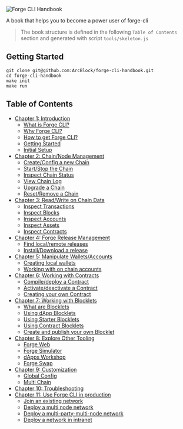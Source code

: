 ![Forge CLI Handbook](https://www.arcblock.io/.netlify/functions/badge/?text=Forge%20CLI%20Handbook)

A book that helps you to become a power user of forge-cli

> The book structure is defined in the following `Table of Contents` section and generated with script `tools/skeleton.js`

## Getting Started

```shell
git clone git@github.com:ArcBlock/forge-cli-handbook.git
cd forge-cli-handbook
make init
make run
```

## Table of Contents

- [Chapter 1: Introduction](./src/1-introduction)
  - [What is Forge CLI?](./src/1-introduction/what-is-forge-cli)
  - [Why Forge CLI?](./src/1-introduction/why-forge-cli)
  - [How to get Forge CLI?](./src/1-introduction/install-forge-cli)
  - [Getting Started](./src/1-introduction/getting-started)
  - [Initial Setup](./src/1-introduction/initial-setup)
- [Chapter 2: Chain/Node Management](./src/2-manage-chain-node)
  - [Create/Config a new Chain](./src/2-manage-chain-node/create-config-chain)
  - [Start/Stop the Chain](./src/2-manage-chain-node/start-stop-chain)
  - [Inspect Chain Status](./src/2-manage-chain-node/inspect-chain-status)
  - [View Chain Log](./src/2-manage-chain-node/view-chain-log)
  - [Upgrade a Chain](./src/2-manage-chain-node/upgrade-chain)
  - [Reset/Remove a Chain](./src/2-manage-chain-node/reset-remove-chain)
- [Chapter 3: Read/Write on Chain Data](./src/3-read-write-on-chain-data)
  - [Inspect Transactions](./src/3-read-write-on-chain-data/inspect-transactions)
  - [Inspect Blocks](./src/3-read-write-on-chain-data/inspect-blocks)
  - [Inspect Accounts](./src/3-read-write-on-chain-data/inspect-accounts)
  - [Inspect Assets](./src/3-read-write-on-chain-data/inspect-assets)
  - [Inspect Contracts](./src/3-read-write-on-chain-data/inspect-contracts)
- [Chapter 4: Forge Release Management](./src/4-manage-forge-release)
  - [Find local/remote releases](./src/4-manage-forge-release/find-release)
  - [Install/Download a release](./src/4-manage-forge-release/download-install-release)
- [Chapter 5: Manipulate Wallets/Accounts](./src/5-manipulate-wallets-accounts)
  - [Creating local wallets](./src/5-manipulate-wallets-accounts/local-wallets)
  - [Working with on chain accounts](./src/5-manipulate-wallets-accounts/on-chain-accounts)
- [Chapter 6: Working with Contracts](./src/6-working-with-contracts)
  - [Compile/deploy a Contract](./src/6-working-with-contracts/compile-deploy-contract)
  - [Activate/deactivate a Contract](./src/6-working-with-contracts/activate-deactivate-contract)
  - [Creating your own Contract](./src/6-working-with-contracts/create-own-contract)
- [Chapter 7: Working with Blocklets](./src/7-working-with-blocklets)
  - [What are Blocklets](./src/7-working-with-blocklets/what-are-blocklets)
  - [Using dApp Blocklets](./src/7-working-with-blocklets/dapp-blocklets)
  - [Using Starter Blocklets](./src/7-working-with-blocklets/starter-blocklets)
  - [Using Contract Blocklets](./src/7-working-with-blocklets/contract-blocklets)
  - [Create and publish your own Blocklet](./src/7-working-with-blocklets/creating-blocklet)
- [Chapter 8: Explore Other Tooling](./src/8-explorer-other-tooling)
  - [Forge Web](./src/8-explorer-other-tooling/forge-web)
  - [Forge Simulator](./src/8-explorer-other-tooling/simulator)
  - [dApps Workshop](./src/8-explorer-other-tooling/dapp-workshop)
  - [Forge Swap](./src/8-explorer-other-tooling/forge-swap-service)
- [Chapter 9: Customization](./src/9-customization)
  - [Global Config](./src/9-customization/global-config)
  - [Multi Chain](./src/9-customization/multi-chain)
- [Chapter 10: Troubleshooting](./src/10-troubleshooting)
- [Chapter 11: Use Forge CLI in production](./src/11-forge-cli-in-production)
  - [Join an existing network](./src/11-forge-cli-in-production/join-existing-network)
  - [Deploy a multi node network](./src/11-forge-cli-in-production/deploy-multi-node-network)
  - [Deploy a multi-party-multi-node network](./src/11-forge-cli-in-production/deploy-multi-party-network)
  - [Deploy a network in intranet](./src/11-forge-cli-in-production/deploy-in-intranet)
